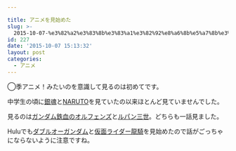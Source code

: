 ```yaml
---

title: アニメを見始めた
slug: >-
  2015-10-07-%e3%82%a2%e3%83%8b%e3%83%a1%e3%82%92%e8%a6%8b%e5%a7%8b%e3%82%81%e3%81%9f
id: 227
date: '2015-10-07 15:13:32'
layout: post
categories:
  - アニメ
---
```


◯季アニメ！みたいのを意識して見るのは初めてです。

中学生の頃に[銀魂](http://d.hatena.ne.jp/keyword/%B6%E4%BA%B2)と[NARUTO](http://d.hatena.ne.jp/keyword/NARUTO)を見ていたの以来ほとんど見ていませんでした。

見るのは[ガンダム](http://d.hatena.ne.jp/keyword/%A5%AC%A5%F3%A5%C0%A5%E0)[鉄血のオルフェンズ](http://d.hatena.ne.jp/keyword/%C5%B4%B7%EC%A4%CE%A5%AA%A5%EB%A5%D5%A5%A7%A5%F3%A5%BA)と[ルパン三世](http://d.hatena.ne.jp/keyword/%A5%EB%A5%D1%A5%F3%BB%B0%C0%A4)。どちらも一話見ました。

Huluでも[ダブルオーガンダム](http://d.hatena.ne.jp/keyword/%A5%C0%A5%D6%A5%EB%A5%AA%A1%BC%A5%AC%A5%F3%A5%C0%A5%E0)と[仮面ライダー龍騎](http://d.hatena.ne.jp/keyword/%B2%BE%CC%CC%A5%E9%A5%A4%A5%C0%A1%BC%CE%B6%B5%B3)を見始めたので話がごっちゃにならないように注意ですね。